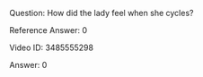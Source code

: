 Question: How did the lady feel when she cycles?

Reference Answer: 0

Video ID: 3485555298

Answer: 0

